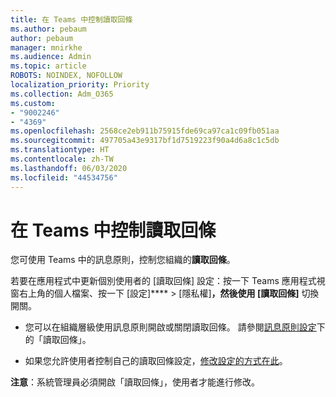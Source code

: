 ```yaml
---
title: 在 Teams 中控制讀取回條
ms.author: pebaum
author: pebaum
manager: mnirkhe
ms.audience: Admin
ms.topic: article
ROBOTS: NOINDEX, NOFOLLOW
localization_priority: Priority
ms.collection: Adm_O365
ms.custom:
- "9002246"
- "4369"
ms.openlocfilehash: 2568ce2eb911b75915fde69ca97ca1c09fb051aa
ms.sourcegitcommit: 497705a43e9317bf1d7519223f90a4d6a8c1c5db
ms.translationtype: HT
ms.contentlocale: zh-TW
ms.lasthandoff: 06/03/2020
ms.locfileid: "44534756"
---
```

# <a name="controlling-read-receipts-in-teams"></a>在 Teams 中控制讀取回條

您可使用 Teams 中的訊息原則，控制您組織的**讀取回條**。

若要在應用程式中更新個別使用者的 [讀取回條] 設定：按一下 Teams 應用程式視窗右上角的個人檔案、按一下 [設定]**** >  [隱私權]****，然後使用 [讀取回條]**** 切換開關。

- 您可以在組織層級使用訊息原則開啟或關閉讀取回條。 請參閱[訊息原則設定](https://docs.microsoft.com/microsoftteams/messaging-policies-in-teams#messaging-policy-settings)下的「讀取回條」。

- 如果您允許使用者控制自己的讀取回條設定，[修改設定的方式在此](https://docs.microsoft.com/microsoftteams/messaging-policies-in-teams#messaging-policy-settings)。 

**注意**：系統管理員必須開啟「讀取回條」，使用者才能進行修改。
